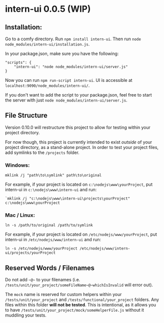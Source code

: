 # intern-ui 0.0.5 (WIP)

## Installation:

Go to a comfy directory. Run `npm install intern-ui`. Then run `node node_modules/intern-ui/installation.js`.

In your package.json, make sure you have the following:

    "scripts": {
        "intern-ui": "node node_modules/intern-ui/server.js"
    }

Now you can run `npm run-script intern-ui`. UI is accessible at `localhost:9090/node_modules/intern-ui/`.

If you don't want to add the script to your package.json, feel free to start the server with
just `node node_modules/intern-ui/server.js`.

## File Structure

Version 0.10.0 will restructure this project to allow for testing within your project directory.

For now though, this project is currently intended to exist _outside_ of your project directory, as a stand-alone project.
In order to test your project files, add symlinks to the `/projects` folder.


### Windows:

    mklink /j "path\to\symlink" path\to\original
    
For example, if your project is located on `c:\nodejs\www\yourProject`, put intern-ui in `c:\nodejs\www\intern-ui` and run:

    `mklink /j "c:\nodejs\www\intern-ui\projects\yourProject" c:\nodejs\www\yourProject
    
### Mac / Linux:

    ln -s /path/to/original /path/to/symlink
    
For example, if your project is located on `/etc/nodejs/www/yourProject`, put intern-ui in `/etc/nodejs/www/intern-ui` and run:

    ln -s /etc/nodejs/www/yourProject /etc/nodejs/www/intern-ui/projects/yourProject


## Reserved Words / Filenames

Do not add `~@~` to your filenames (i.e. `/tests/unit/your_project/someFileName~@~whichIsInvalid` will error out).

The `mock` name is reserved for custom helpers within your `/tests/unit/your_project`
and `/tests/functional/your_project` folders. Any files within this folder **will not be tested**.
This is intentional, as it allows you to have `/tests/unit/your_project/mock/someHelperFile.js` without
it muddling your tests.
